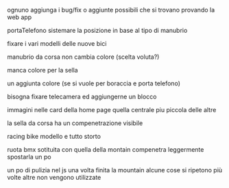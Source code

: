  ognuno aggiunga i bug/fix o aggiunte possibili che si trovano provando la web app 

portaTelefono sistemare la posizione in base al tipo di manubrio

fixare i vari modelli delle nuove bici

manubrio da corsa non cambia colore (scelta voluta?)

manca colore per la sella

un aggiunta colore (se si vuole per boraccia e porta telefono)

bisogna fixare telecamera ed aggiungerne un blocco

immagini nelle card della home page quella centrale piu piccola delle altre

la sella da corsa ha un compenetrazione visibile

racing bike modello e tutto storto

ruota bmx sotituita con quella della montain compenetra leggermente spostarla un po

un po di pulizia nel js una volta finita la mountain alcune cose si ripetono più volte altre non vengono utilizzate 